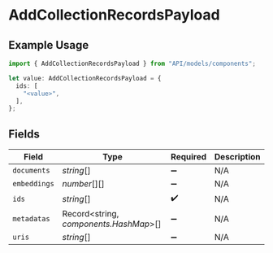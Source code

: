 # AddCollectionRecordsPayload

## Example Usage

```typescript
import { AddCollectionRecordsPayload } from "API/models/components";

let value: AddCollectionRecordsPayload = {
  ids: [
    "<value>",
  ],
};
```

## Fields

| Field                                  | Type                                   | Required                               | Description                            |
| -------------------------------------- | -------------------------------------- | -------------------------------------- | -------------------------------------- |
| `documents`                            | *string*[]                             | :heavy_minus_sign:                     | N/A                                    |
| `embeddings`                           | *number*[][]                           | :heavy_minus_sign:                     | N/A                                    |
| `ids`                                  | *string*[]                             | :heavy_check_mark:                     | N/A                                    |
| `metadatas`                            | Record<string, *components.HashMap*>[] | :heavy_minus_sign:                     | N/A                                    |
| `uris`                                 | *string*[]                             | :heavy_minus_sign:                     | N/A                                    |